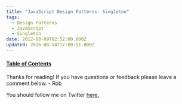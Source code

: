 ```yaml
---
title: "JavaScript Design Patterns: Singleton"
tags:
  - Design Patterns
  - JavaScript
  - Singleton
date: 2012-08-09T02:52:00.000Z
updated: 2016-08-14T17:00:51.000Z
---
```


#### [Table of Contents](http://robdodson.me/blog/2012/08/03/javascript-design-patterns/)

Thanks for reading! If you have questions or feedback please leave a comment below. - Rob

You should follow me on Twitter [here.](http://twitter.com/rob_dodson)
